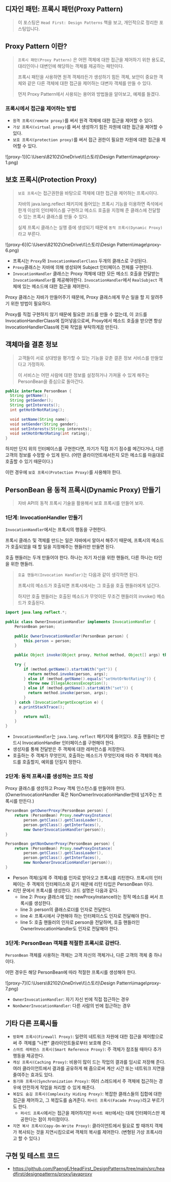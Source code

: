 ## 디자인 패턴: 프록시 패턴(Proxy Pattern)

> 이 포스팅은 `Head First: Design Patterns` 책을 보고, 개인적으로 정리한 포스팅입니다.

## Proxy Pattern 이란?

> `프록시 패턴(Proxy Pattern)` 은 어떤 객체에 대한 접근을 제어하기 위한 용도로, 대리인이나 대변인에 해당하는 객체를 제공하는 패턴이다.
>
> 프록시 패턴을 사용하면 원격 객체라든가 생성하기 힘든 객체, 보안이 중요한 객체와 같은 다른 객체에 대한 접근을 제어하는 대변자 객체를 만들 수 있다.
>
> 먼저 Proxy Pattern에서 사용되는 용어와 방법들을 알아보고, 예제를 들겠다.

### 프록시에서 접근을 제어하는 방법

- `원격 프록시(remote proxy)`를 써서 원격 객체에 대한 접근을 제어할 수 있다.
- `가상 프록시(virtual proxy)`를 써서 생성하기 힘든 자원에 대한 접근을 제어할 수 있다.
- `보호 프록시(protection proxy)`를 써서 접근 권한이 필요한 자원에 대한 접근을 제어할 수 있다.

![proxy-1](C:\Users\82102\OneDrive\티스토리\Design Pattern\image\proxy-1.png)

## 보호 프록시(Protection Proxy)

> `보호 프록시`는 접근권한을 바탕으로 객체에 대한 접근을 제어하는 프록시이다.
>
> 자바의 java.lang.reflect 패키지에 들어있는 프록시 기능을 이용하면 즉석에서 한개 이상의 인터페이스를 구현하고 메소드 호출을 지정해 준 클래스에 전달할 수 있는 프록시 클래스를 만들 수 있다.
>
> 실제 프록시 클래스는 실행 중에 생성되기 때문에 `동적 프록시(Dynamic Proxy)`라고 부른다.

![proxy-6](C:\Users\82102\OneDrive\티스토리\Design Pattern\image\proxy-6.png)

- 프록시는 `Proxy`와 `InvocationHandlerClass` 두개의 클래스로 구성된다.
- `Proxy`클래스는 자바에 의해 생성되며 Subject 인터페이스 전체를 구현한다.
- `InvocationHandler` 클래스는 Proxy 객체에 대한 모든 메소드 호출을 전달받는  `InvocationHandler`를 제공해야한다. `InvocationHandler`에서 `RealSubject` 객체에 있는 메소드에 대한 접근을 제어한다.

Proxy 클래스는 자바가 만들어주기 때문에, Proxy 클래스에게 무슨 일을 할 지 알려주기 위한 방법이 필요하다.

Proxy를 직접 구현하지 않기 때문에 필요한 코드를 만들 수 없는데, 이 코드를 InvocationHandlerClass에 집어넣음으로써, Proxy에서 메소드 호출을 받으면 항상 InvocationHandlerClass에 진짜 작업을 부탁하게끔 만든다.

## 객체마을 결혼 정보

> 고객들이 서로 상대방을 평가할 수 있는 기능을 갖춘 결혼 정보 서비스를 만들었다고 가정하자.
>
> 이 서비스는 어떤 사람에 대한 정보를 설정하거나 가져올 수 있게 해주는 PersonBean을 중심으로 돌아간다.

```java
public interface PersonBean {
  String getName();
  String getGender();
  String getInterests();
  int getHotOrNotRating();
 
  void setName(String name);
  void setGender(String gender);
  void setInterests(String interests);
  void setHotOrNotRating(int rating); 
}
```

하지만 단지 위의 인터페이스를 구현한다면, 자기가 직접 자기 점수를 메긴다거나, 다른 고객의 정보를 수정할 수 있게 된다. (어떤 클라이언트에서든지 모든 메소드를 마음대로 호출할 수 있기 때문이다.)

이런 경우에 `보호 프록시(Protection Proxy)`를 사용해야 한다.

## PersonBean 용 동적 프록시(Dynamic Proxy) 만들기

> 자바 API의 동적 프록시 기술을 활용해서 보호 프록시를 만들어 보자.

### 1단계: InvocationHandler 만들기

`InvocationHandler`에서는 프록시의 행동을 구현한다.

프록시 클래스 및 객체를 만드는 일은 자바에서 알아서 해주기 때문에, 프록시의 메소드가 호출되었을 때 할 일을 지정해주는 핸들러만 만들면 된다.

호출 핸들러는 두개 만들어야 한다. 하나는 자기 자신을 위한 핸들러, 다른 하나는 타인을 위한 핸들러.

> `호출 핸들러(Invocation Handler)`는 다음과 같이 생각하면 된다.
>
> 프록시의 메소드가 호출되면 프록시에서는 그 호출을 호출 핸들러에게 넘긴다.
>
> 하지만 호출 핸들러는 호출된 메소드가 무엇이든 무조건 핸들러의 invoke() 메소드가 호출된다.

```java
import java.lang.reflect.*;
 
public class OwnerInvocationHandler implements InvocationHandler { 
	PersonBean person;
 
	public OwnerInvocationHandler(PersonBean person) {
		this.person = person;
	}
 
	public Object invoke(Object proxy, Method method, Object[] args) throws IllegalAccessException {
  
    try {
        if (method.getName().startsWith("get")) {
          return method.invoke(person, args);
        } else if (method.getName().equals("setHotOrNotRating")) {
          throw new IllegalAccessException();
        } else if (method.getName().startsWith("set")) {
          return method.invoke(person, args);
        } 
    } catch (InvocationTargetException e) {
      e.printStackTrace();
    } 
		return null;
	}
}
```

- `InvocationHandler`는 `java.lang.reflect` 패키지에 들어있다. 호출 핸들러는 반드시 InvocationHandler 인터페이스를 구현해야 한다.
- 생성자를 통해 전달받은 주 객체에 대한 레퍼런스를 저장한다.
- 호출하는 주 객체가 무엇인지, 호출하는 메소드가 무엇인지에 따라 주 객체의 메소드를 호출할지, 예외를 던질지 정한다.

### 2단계: 동적 프록시를 생성하는 코드 작성

Proxy 클래스를 생성하고 Proxy 객체 인스턴스를 만들어야 한다. (OwnerInvocationHandler 혹은 NonOwnerInvocationHandler한테 넘겨주는 프록시를 만든다.)

```java
PersonBean getOwnerProxy(PersonBean person) {
    return (PersonBean) Proxy.newProxyInstance( 
        person.getClass().getClassLoader(),
        person.getClass().getInterfaces(),
        new OwnerInvocationHandler(person));
}

PersonBean getNonOwnerProxy(PersonBean person) {
    return (PersonBean) Proxy.newProxyInstance(
        person.getClass().getClassLoader(),
        person.getClass().getInterfaces(),
        new NonOwnerInvocationHandler(person));
}
```

- Person 객체(실제 주 객체)를 인자로 받아오고 프록시를 리턴한다. 프록시의 인터페이는 주 객체의 인터페이스와 같기 때문에 리턴 타입은 PersonBean 이다.
- 리턴 문에서 프록시를 생성한다. 코드 설명은 다음과 같다.
  - line 2: Proxy 클래스에 있는 newProxyInstance라는 정적 메소드를 써서 프록시를 생성한다.
  - line 3: person의 클래스로더를 인자로 전달한다.
  - line 4: 프록시에서 구현해야 하는 인터페이스도 인자로 전달해야 한다..
  - line 5: 호출 핸들러의 인자로 person을 전달하며, 호출 핸들러인 OwnerInvocationHandler도 인자로 전달해야 한다. 

### 3단계: PersonBean 객체를 적절한 프록시로 감싼다.

`PersonBean` 객체를 사용하는 객체는 고객 자신의 객체거나, 다른 고객의 객체 중 하나이다.

어떤 경우든 해당 PersonBean에 따라 적절한 프록시를 생성해야 한다.

![proxy-7](C:\Users\82102\OneDrive\티스토리\Design Pattern\image\proxy-7.png)

- `OwnerInvocationHandler`: 자기 자신 빈에 직접 접근하는 경우
- `NonOwnerInvocationHandler`: 다른 사람의 빈에 접근하는 경우

## 기타 다른 프록시들

- `방화벽 프록시(Firewall Proxy)`: 일련의 네트워크 자원에 대한 접근을 제어함으로써 주 객체를 "나쁜" 클라이언트들로부터 보호해 준다.
- `스마트 레퍼런스 프록시(Smart Reference Proxy)`: 주 객체가 참조될 때마다 추가 행동을 제공한다.
- `캐싱 프록시(Caching Proxy)`: 비용이 많이 드는 작업의 결과를 임시로 저장해 준다. 여러 클라이언트에서 결과를 공유하게 해 줌으로써 계산 시간 또는 네트워크 지연을 줄여주는 효과도 있다.
- `동기화 프록시(Synchronization Proxy)`: 여러 스레드에서 주 객체에 접근하는 경우에 안전하게 작업을 처리할 수 있게 해준다.
- `복잡도 숨김 프록시(Complexity Hiding Proxy)`: 복잡한 클래스들의 집합에 대한 접근을 제어하고, 그 복잡도를 숨겨준다. `퍼사드 프록시(Facade Proxy)`라고 부르기도 한다.
  - `퍼사드 프록시`에서는 접근을 제어하지만 `퍼사트 패턴`에서는 대체 인터페이스만 제공한다는 점이 차이점이다.
- `지연 복사 프록시(Copy-On-Write Proxy)`: 클라이언트에서 필요로 할 때까지 객체가 복사되는 것을 지연시킴으로써 객체의 복사를 제어한다. (변형된 가상 프록시라고 할 수 있다.)

## 구현 및 테스트 코드

- https://github.com/PaengE/HeadFirst_DesignPatterns/tree/main/src/headfirst/designpatterns/proxy/javaproxy

